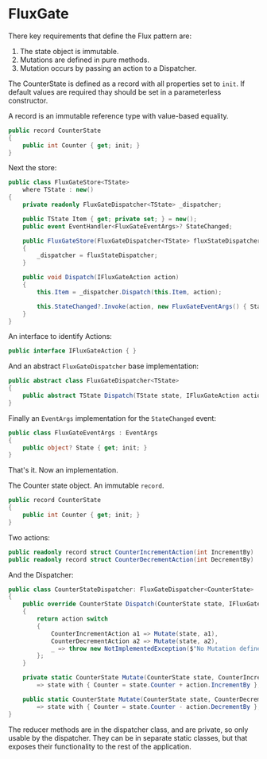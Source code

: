 # FluxGate

There key requirements that define the Flux pattern are:

1. The state object is immutable.
1. Mutations are defined in pure methods.
1. Mutation occurs by passing an action to a Dispatcher.

The CounterState is defined as a record with all properties set to `init`.  If default values are required thay should be set in a parameterless constructor.

A record is an immutable reference type with value-based equality.

```csharp
public record CounterState
{
    public int Counter { get; init; }
}
```

Next the store:

```csharp
public class FluxGateStore<TState> 
    where TState : new()
{
    private readonly FluxGateDispatcher<TState> _dispatcher;

    public TState Item { get; private set; } = new();
    public event EventHandler<FluxGateEventArgs>? StateChanged;

    public FluxGateStore(FluxGateDispatcher<TState> fluxStateDispatcher)
    {
        _dispatcher = fluxStateDispatcher;
    }

    public void Dispatch(IFluxGateAction action)
    {
        this.Item = _dispatcher.Dispatch(this.Item, action);

        this.StateChanged?.Invoke(action, new FluxGateEventArgs() { State=this.Item });
    }
}
```

An interface to identify Actions:

```csharp
public interface IFluxGateAction { }
```

And an abstract `FluxGateDispatcher` base implementation:

```csharp
public abstract class FluxGateDispatcher<TState>
{
    public abstract TState Dispatch(TState state, IFluxGateAction action);
}
```

Finally an `EventArgs` implementation for the `StateChanged` event:

```csharp
public class FluxGateEventArgs : EventArgs
{
    public object? State { get; init; }
}
```

That's it.  Now an implementation.

The Counter state object.  An immutable `record`.

```csharp
public record CounterState
{
    public int Counter { get; init; }
}
```

Two actions:

```csharp
public readonly record struct CounterIncrementAction(int IncrementBy) : IFluxGateAction;
public readonly record struct CounterDecrementAction(int DecrementBy) : IFluxGateAction;
```

And the Dispatcher:

```csharp
public class CounterStateDispatcher: FluxGateDispatcher<CounterState>
{
    public override CounterState Dispatch(CounterState state, IFluxGateAction action)
    {
        return action switch
        {
            CounterIncrementAction a1 => Mutate(state, a1),
            CounterDecrementAction a2 => Mutate(state, a2),
            _ => throw new NotImplementedException($"No Mutation defined for {action.GetType()}")
        };
    }

    private static CounterState Mutate(CounterState state, CounterIncrementAction action)
        => state with { Counter = state.Counter + action.IncrementBy };

    public static CounterState Mutate(CounterState state, CounterDecrementAction action)
        => state with { Counter = state.Counter - action.DecrementBy };
}
```

The reducer methods are in the dispatcher class, and are private, so only usable by the dispatcher.  They can be in separate static classes, but that exposes their functionality to the rest of the application. 